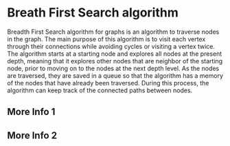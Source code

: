 # Breath First Search algorithm
Breadth First Search algorithm for graphs is an algorithm to traverse nodes in the graph. The main purpose of this algorithm
is to visit each vertex through their connections while avoiding cycles or visiting a vertex twice. The algorithm starts at
a starting node and explores all nodes at the present depth, meaning that it explores other nodes that are neighbor of the
starting node, prior to moving on to the nodes at the next depth level. As the nodes are traversed, they are saved in a queue
so that the algorithm has a memory of the nodes that have already been traversed. During this process, the algorithm can keep
track of the connected paths between nodes. 

## More Info 1

## More Info 2


